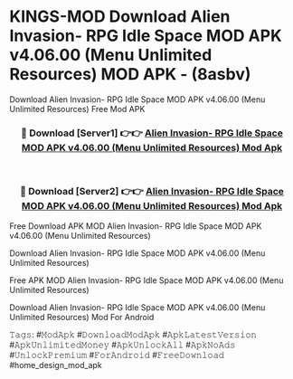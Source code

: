 # KINGS-MOD Download Alien Invasion- RPG Idle Space MOD APK v4.06.00 (Menu Unlimited Resources) MOD APK - (8asbv)
Download Alien Invasion- RPG Idle Space MOD APK v4.06.00 (Menu Unlimited Resources) Free Mod APK

<div align="center">
<h3>🔴 Download [Server1] 👉👉 <a href="https://apk-comot.site?title=Alien_Invasion-_RPG_Idle_Space_MOD_APK_v4.06.00_(Menu_Unlimited_Resources)">Alien Invasion- RPG Idle Space MOD APK v4.06.00 (Menu Unlimited Resources) Mod Apk</a></h3><br>

<h3>🔴 Download [Server2] 👉👉 <a href="https://apk-comot.site?title=Alien_Invasion-_RPG_Idle_Space_MOD_APK_v4.06.00_(Menu_Unlimited_Resources)">Alien Invasion- RPG Idle Space MOD APK v4.06.00 (Menu Unlimited Resources) Mod Apk</a></h3>
</div>


Free Download APK MOD Alien Invasion- RPG Idle Space MOD APK v4.06.00 (Menu Unlimited Resources)

Download Alien Invasion- RPG Idle Space MOD APK v4.06.00 (Menu Unlimited Resources) 

Free APK MOD Alien Invasion- RPG Idle Space MOD APK v4.06.00 (Menu Unlimited Resources) 

Download Alien Invasion- RPG Idle Space MOD APK v4.06.00 (Menu Unlimited Resources) Mod For Android

𝚃𝚊𝚐𝚜: #𝙼𝚘𝚍𝙰𝚙𝚔 #𝙳𝚘𝚠𝚗𝚕𝚘𝚊𝚍𝙼𝚘𝚍𝙰𝚙𝚔 #𝙰𝚙𝚔𝙻𝚊𝚝𝚎𝚜𝚝𝚅𝚎𝚛𝚜𝚒𝚘𝚗 #𝙰𝚙𝚔𝚄𝚗𝚕𝚒𝚖𝚒𝚝𝚎𝚍𝙼𝚘𝚗𝚎𝚢 #𝙰𝚙𝚔𝚄𝚗𝚕𝚘𝚌𝚔𝙰𝚕𝚕 #𝙰𝚙𝚔𝙽𝚘𝙰𝚍𝚜 #𝚄𝚗𝚕𝚘𝚌𝚔𝙿𝚛𝚎𝚖𝚒𝚞𝚖 #𝙵𝚘𝚛𝙰𝚗𝚍𝚛𝚘𝚒𝚍 #𝙵𝚛𝚎𝚎𝙳𝚘𝚠𝚗𝚕𝚘𝚊𝚍 #home_design_mod_apk